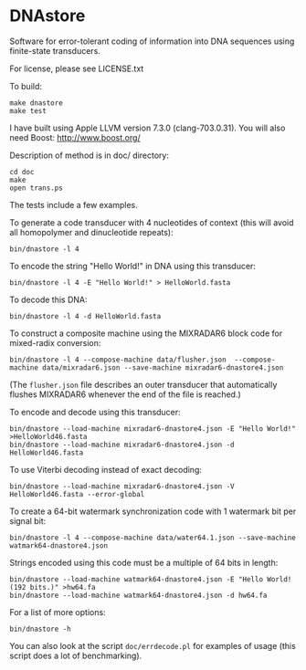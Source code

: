 # DNAstore
Software for error-tolerant coding of information into DNA sequences using finite-state transducers.

For license, please see LICENSE.txt

To build:

    make dnastore
    make test

I have built using Apple LLVM version 7.3.0 (clang-703.0.31).
You will also need Boost: http://www.boost.org/

Description of method is in doc/ directory:

    cd doc
    make
    open trans.ps

The tests include a few examples.

To generate a code transducer with 4 nucleotides of context (this will avoid all homopolymer and dinucleotide repeats):

    bin/dnastore -l 4

To encode the string "Hello World!" in DNA using this transducer:

    bin/dnastore -l 4 -E "Hello World!" > HelloWorld.fasta

To decode this DNA:

    bin/dnastore -l 4 -d HelloWorld.fasta

To construct a composite machine using the MIXRADAR6 block code for mixed-radix conversion:

    bin/dnastore -l 4 --compose-machine data/flusher.json  --compose-machine data/mixradar6.json --save-machine mixradar6-dnastore4.json

(The <code>flusher.json</code> file describes an outer transducer that automatically flushes MIXRADAR6 whenever the end of the file is reached.)

To encode and decode using this transducer:

    bin/dnastore --load-machine mixradar6-dnastore4.json -E "Hello World!" >HelloWorld46.fasta
    bin/dnastore --load-machine mixradar6-dnastore4.json -d HelloWorld46.fasta

To use Viterbi decoding instead of exact decoding:

    bin/dnastore --load-machine mixradar6-dnastore4.json -V HelloWorld46.fasta --error-global

To create a 64-bit watermark synchronization code with 1 watermark bit per signal bit:

    bin/dnastore -l 4 --compose-machine data/water64.1.json --save-machine watmark64-dnastore4.json

Strings encoded using this code must be a multiple of 64 bits in length:

    bin/dnastore --load-machine watmark64-dnastore4.json -E "Hello World! (192 bits.)" >hw64.fa
    bin/dnastore --load-machine watmark64-dnastore4.json -d hw64.fa

For a list of more options:

    bin/dnastore -h

You can also look at the script <code>doc/errdecode.pl</code> for examples of usage (this script does a lot of benchmarking).
